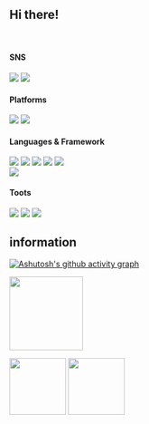 ## Hi there!
<br>

#### SNS

<a href="https://www.instagram.com/rkdehdgus01/" target="_blank"><img src="https://img.shields.io/badge/instagram-E4405F?style=flat-square&logo=instagram&logoColor=white"/></a>
<a href="https://twitter.com/ZOxKAeGU0ioEqjq" target="_blank"><img src="https://img.shields.io/badge/twitter-1DA1F2?style=flat-square&logo=twitter&logoColor=white"/></a>


#### Platforms
<a href="https://www.microsoft.com/en-us/windows" target="_blank"><img src="https://img.shields.io/badge/windows11-0078D4?style=flat-square&logo=windows11&logoColor=white"/></a>
<a href="https://www.android.com/" target="_blank"><img src="https://img.shields.io/badge/android-3DDC84?style=flat-square&logo=android&logoColor=white"/></a>

#### Languages & Framework
<a target="_blank"><img src="https://img.shields.io/badge/c-A8B9CC?style=flat-square&logo=c&logoColor=white"/></a>
<a target="_blank"><img src="https://img.shields.io/badge/c++-00599C?style=flat-square&logo=cplusplus&logoColor=white"/></a>
<a target="_blank"><img src="https://img.shields.io/badge/csharp-239120?style=flat-square&logo=csharp&logoColor=white"/></a>
<a target="_blank"><img src="https://img.shields.io/badge/python-3776AB?style=flat-square&logo=python&logoColor=white"/></a>
<a target="_blank"><img src="https://img.shields.io/badge/rust-000000?style=flat-square&logo=rust&logoColor=white"/></a>
<br>
<a href="https://flutter.dev/" target="_blank"><img src="https://img.shields.io/badge/flutter-02569B?style=flat-square&logo=flutter&logoColor=white"/></a>
<br>

#### Toots
<a href="https://git-scm.com/" target="_blank"><img src="https://img.shields.io/badge/Git-F05032?style=flat-square&logo=git&logoColor=white"/></a>
<a href="https://code.visualstudio.com/" target="_blank"><img src="https://img.shields.io/badge/VisualStudioCode-007ACC?style=flat-square&logo=visualstudiocode&logoColor=white"/></a>
<a href="https://visualstudio.microsoft.com/" target="_blank"><img src="https://img.shields.io/badge/VisualStudio-5C2D91?style=flat-square&logo=visualstudio&logoColor=white"/></a>




## information

[![Ashutosh's github activity graph](https://github-readme-activity-graph.cyclic.app/graph?username=rkdehdgus0101&theme=tokyo-night)](https://github.com/ashutosh00710/github-readme-activity-graph)


<img height="130cm" src="http://mazassumnida.wtf/api/v2/generate_badge?boj=rangaka)](https://solved.ac/rangaka">

<p>
  <img height="100em" src="https://github-readme-stats.vercel.app/api?username=rkdehdgus0101&show_icons=true&theme=tokyonight">
  <img height="100em" src="https://github-readme-stats.vercel.app/api/top-langs/?username=rkdehdgus0101&layout=compact&theme=tokyonight">
</p>
